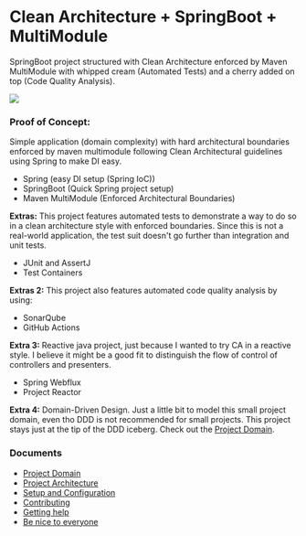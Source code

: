 # Clean Architecture + SpringBoot + MultiModule

SpringBoot project structured with Clean Architecture enforced by Maven MultiModule with whipped cream (Automated Tests) and a cherry added on top (Code Quality Analysis).

![](https://img.shields.io/badge/Status-WIP-orange)

### Proof of Concept:

Simple application (domain complexity) with hard architectural boundaries enforced by maven multimodule following Clean Architectural guidelines using Spring to make DI easy.

- Spring (easy DI setup (Spring IoC))
- SpringBoot (Quick Spring project setup)
- Maven MultiModule (Enforced Architectural Boundaries)

**Extras:** This project features automated tests to demonstrate a way to do so in a clean architecture style with enforced boundaries. Since this is not a real-world application, the test suit doesn't go further than integration and unit tests.

- JUnit and AssertJ
- Test Containers

**Extras 2:** This project also features automated code quality analysis by using:

- SonarQube
- GitHub Actions

**Extra 3:** Reactive java project, just because I wanted to try CA in a reactive style. I believe it might be a good fit to distinguish the flow of control of controllers and presenters.

- Spring Webflux
- Project Reactor

**Extra 4:** Domain-Driven Design. Just a little bit to model this small project domain, even tho DDD is not recommended for small projects. This project stays just at the tip of the DDD iceberg. Check out the [Project Domain]. 

### Documents

* [Project Domain](docs/PROJECT_DOMAIN.md)
* [Project Architecture](docs/PROJECT_ARCHITECTURE.md)
* [Setup and Configuration](docs/GET_STARTED.md)
* [Contributing](docs/CONTRIBUTING.md)
* [Getting help](docs/SUPPORT.md)
* [Be nice to everyone](docs/CODE_OF_CONDUCT.md)


[Project Domain]: docs/PROJECT_DOMAIN.md